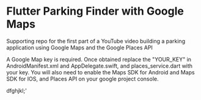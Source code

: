 # Flutter Parking Finder with Google Maps

Supporting repo for the first part of a YouTube video building a parking application using Google Maps and the Google Places API

A Google Map key is required. Once obtained replace the "YOUR_KEY" in AndroidManifest.xml and AppDelegate.swift, and places_service.dart with your key. You will also need to enable the Maps SDK for Android and Maps SDK for IOS, and Places API on your google project console.


dfghjkl;'
